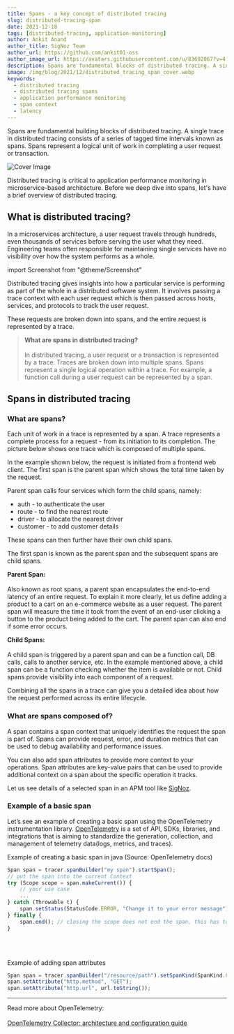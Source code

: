 ```yaml
---
title: Spans - a key concept of distributed tracing
slug: distributed-tracing-span
date: 2021-12-18
tags: [distributed-tracing, application-monitoring]
author: Ankit Anand
author_title: SigNoz Team
author_url: https://github.com/ankit01-oss
author_image_url: https://avatars.githubusercontent.com/u/83692067?v=4
description: Spans are fundamental blocks of distributed tracing. A single trace in distributed tracing consists of a series of tagged time intervals known as spans...
image: /img/blog/2021/12/distributed_tracing_span_cover.webp
keywords:
  - distributed tracing
  - distributed tracing spans
  - application performance monitoring
  - span context
  - latency
---
```

<head>
  <link rel="canonical" href="https://signoz.io/blog/distributed-tracing-span/"/>
</head>

Spans are fundamental building blocks of distributed tracing. A single trace in distributed tracing consists of a series of tagged time intervals known as spans. Spans represent a logical unit of work in completing a user request or transaction.

<!--truncate-->

![Cover Image](/img/blog/2021/12/distributed_tracing_span_cover.webp)

Distributed tracing is critical to application performance monitoring in microservice-based architecture. Before we deep dive into spans, let's have a brief overview of distributed tracing.

## What is distributed tracing?
In a microservices architecture, a user request travels through hundreds, even thousands of services before serving the user what they need. Engineering teams often responsible for maintaining single services have no visibility over how the system performs as a whole.

import Screenshot from "@theme/Screenshot"

<Screenshot
    alt="Microservices architecture"
    height={500}
    src="/img/blog/2021/12/fictional_ecommerce_microservices_architecture.webp"
    title="Microservice architecture of a fictional e-commerce application"
    width={700}
/>

Distributed tracing gives insights into how a particular service is performing as part of the whole in a distributed software system. It involves passing a trace context with each user request which is then passed across hosts, services, and protocols to track the user request.

These requests are broken down into spans, and the entire request is represented by a trace.

> **What are spans in distributed tracing?**<br></br>
> In distributed tracing, a user request or a transaction is represented by a trace. Traces are broken down into multiple spans. Spans represent a single logical operation within a trace. For example, a function call during a user request can be represented by a span.

## Spans in distributed tracing

### What are spans?
Each unit of work in a trace is represented by a span. A trace represents a complete process for a request - from its initiation to its completion. The picture below shows one trace which is composed of multiple spans.

In the example shown below, the request is initiated from a frontend web client. The first span is the parent span which shows the total time taken by the request.

Parent span calls four services which form the child spans, namely:

- auth - to authenticate the user
- route - to find the nearest route
- driver - to allocate the nearest driver
- customer - to add customer details

These spans can then further have their own child spans.

<Screenshot
    alt="A complete trace consisting of multiple spans"
    height={500}
    src="/img/blog/2021/12/trace_spans.webp"
    title="A sample trace demonstrating a request initiated by a frontend web client."
    width={700}
/>

The first span is known as the parent span and the subsequent spans are child spans. 

**Parent Span:**<br></br>
Also known as root spans, a parent span encapsulates the end-to-end latency of an entire request. To explain it more clearly, let us define adding a product to a cart on an e-commerce website as a user request. The parent span will measure the time it took from the event of an end-user clicking a button to the product being added to the cart. The parent span can also end if some error occurs.

**Child Spans:**<br></br>
A child span is triggered by a parent span and can be a function call, DB calls, calls to another service, etc. In the example mentioned above, a child span can be a function checking whether the item is available or not. Child spans provide visibility into each component of a request.

Combining all the spans in a trace can give you a detailed idea about how the request performed across its entire lifecycle.

### What are spans composed of?

A span contains a span context that uniquely identifies the request the span is part of. Spans can provide request, error, and duration metrics that can be used to debug availability and performance issues.

You can also add span attributes to provide more context to your operations. Span attributes are key-value pairs that can be used to provide additional context on a span about the specific operation it tracks.

Let us see details of a selected span in an APM tool like [SigNoz](https://signoz.io/).

<Screenshot
    alt="Span attributes"
    height={500}
    src="/img/blog/2021/12/span_attributes1.webp"
    title="Span attributes: Details associated with a span captured by SigNoz"
    width={700}
/>

### Example of a basic span
Let’s see an example of creating a basic span using the OpenTelemetry instrumentation library. <a href = "https://opentelemetry.io/" rel="noopener noreferrer nofollow" target="_blank" >OpenTelemetry</a> is a set of API, SDKs, libraries, and integrations that is aiming to standardize the generation, collection, and management of telemetry data(logs, metrics, and traces).

Example of creating a basic span in java (Source: OpenTelemetry docs)

```jsx
Span span = tracer.spanBuilder("my span").startSpan();
// put the span into the current Context
try (Scope scope = span.makeCurrent()) {
	// your use case
	...
} catch (Throwable t) {
    span.setStatus(StatusCode.ERROR, "Change it to your error message");
} finally {
    span.end(); // closing the scope does not end the span, this has to be done manually
}
```
<br></br>

Example of adding span attributes
```jsx
Span span = tracer.spanBuilder("/resource/path").setSpanKind(SpanKind.CLIENT).startSpan();
span.setAttribute("http.method", "GET");
span.setAttribute("http.url", url.toString());
```

---
Read more about OpenTelemetry:<br></br>
[OpenTelemetry Collector: architecture and configuration guide](https://signoz.io/blog/opentelemetry-collector-complete-guide/)<br></br>








